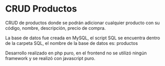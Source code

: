 # CRUD Productos
CRUD de productos donde se podrán adicionar cualquier producto con su código, nombre, descripción, precio de compra.

La base de datos fue creada en MySQL, el script SQL se encuentra dentro de la carpeta SQL, el nombre de la base de datos es: productos

Desarrollo realizado en php puro, en el frontend no se utilizó ningún framework y se realizó con javascript puro.
